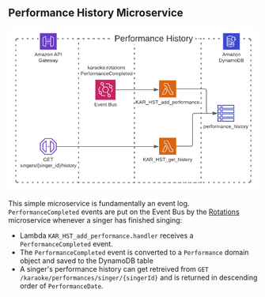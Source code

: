 ## Performance History Microservice

<img src="../../../site-images/karaoke-perf-hist.png" width="700" />

This simple microservice is fundamentally an event log. `PerformanceCompleted` events are put on the Event Bus by the [Rotations](../rotations) microservice whenever a singer has finished singing:

- Lambda `KAR_HST_add_performance.handler` receives a `PerformanceCompleted` event.
- The `PerformanceCompleted` event is converted to a `Performance` domain object and saved to the DynamoDB table
- A singer's performance history can get retreived from `GET /karaoke/performances/singer/{singerId}` and is returned in descending order of `PerformanceDate`.
